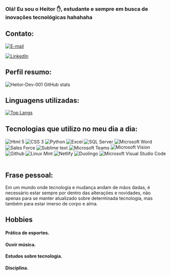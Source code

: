 ### Olá! Eu sou o Heitor ✋, estudante e sempre em busca de inovações tecnológicas hahahaha


## Contato:
[![E-mail](https://img.icons8.com/?size=100&id=xn8wkXQChDKZ&format=png&color=000000)](mailto:heitorsilvanascimento2@outlook.com)


[![LinkedIn](https://img.icons8.com/?size=100&id=xuvGCOXi8Wyg&format=png&color=000000)](https://www.linkedin.com/in/heitor-silva-37714b1a0/)

## Perfil resumo:

![Heitor-Dev-001 GitHub stats](https://github-readme-stats.vercel.app/api?username=Heitor-Dev-001&show_icons=true&theme=merko)

## Linguagens utilizadas:
[![Top Langs](https://github-readme-stats.vercel.app/api/top-langs/?username=Heitor-Dev-001)](https://github.com/Heitor-Dev-001/github-readme-stats)

## Tecnologias que utilizo no meu dia a dia:

<div> 
 <img align="center" alt="Html 5" src="https://img.shields.io/badge/HTML5-E34F26?style=for-the-badge&logo=html5&logoColor=white" />

<img align="center" alt="CSS 3" src="https://img.shields.io/badge/CSS3-1572B6?style=for-the-badge&logo=css3&logoColor=white" />

<img align="center" alt="Python" src="https://img.shields.io/badge/Python-3776AB?style=for-the-badge&logo=python&logoColor=white"/>

<img align="center" alt="Excel" src="https://img.shields.io/badge/Microsoft_Excel-217346?style=for-the-badge&logo=microsoft-excel&logoColor=white"/>

<img align="center" alt="SQL Server" src="https://img.shields.io/badge/Microsoft_SQL_Server-CC2927?style=for-the-badge&logo=microsoft-sql-server&logoColor=white"/>

<img align="center" alt="Microsoft Word" src="https://img.shields.io/badge/Microsoft_Word-2B579A?style=for-the-badge&logo=microsoft-word&logoColor=white"/>

<img align="center" alt="Sales Force" src="https://img.shields.io/badge/Salesforce-00A1E0?style=for-the-badge&logo=Salesforce&logoColor=white"/>

<img align="center" alt="Sublime text" src="https://img.shields.io/badge/sublime_text-%23575757.svg?&style=for-the-badge&logo=sublime-text&logoColor=important"/>

<img align="center" alt="Microsoft Teams" src="https://img.shields.io/badge/Microsoft_Teams-6264A7?style=for-the-badge&logo=microsoft-teams&logoColor=white"/>

<img aling="center" alt="Microsoft Vision" src="https://img.shields.io/badge/Microsoft_Visio-3955A3?style=for-the-badgee&logo=microsoft-visio&logoColor=white"/>

<img align="center" alt="Github" src="https://img.shields.io/badge/GitHub-100000?style=for-the-badge&logo=github&logoColor=white"/>

<img align="center" alt="Linux Mint" src="https://img.shields.io/badge/Linux_Mint-87CF3E?style=for-the-badge&logo=linux-mint&logoColor=white"/>

<img align="center" alt="Netlify" src="https://img.shields.io/badge/Netlify-00C7B7?style=for-the-badge&logo=netlify&logoColor=white"/>

<img align="center" alt="Duolingo" src="https://img.shields.io/badge/Duolingo-58CC02?style=for-the-badge&logo=Duolingo&logoColor=white"/>

<img align="center" alt="Microsoft Visual Studio Code" src="https://img.shields.io/badge/Visual_Studio_Code-0078D4?style=for-the-badge&logo=visual%20studio%20code&logoColor=white"/>

</div><br>


 ## Frase pessoal:
Em um mundo onde tecnologia e mudança andam de mãos dadas, é necessário estar sempre por dentro das alterações e novidades, não apenas para se manter atualizado sobre determinada tecnologia, mas também para estar imerso de corpo e alma.

## Hobbies 
<h4> Prática de esportes. </h4>
<h4> Ouvir música. </h4>
<h4> Estudos sobre tecnologia. </h4> 
<h4> Disciplina. </h4>

